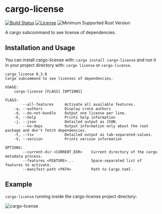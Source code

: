 # cargo-license

[![Build Status](https://secure.travis-ci.org/onur/cargo-license.svg?branch=master)](https://travis-ci.org/onur/cargo-license)
[![License](https://img.shields.io/badge/license-MIT-blue.svg)](https://raw.githubusercontent.com/onur/cargo-license/master/LICENSE)
![Minimum Supported Rust Version](https://img.shields.io/badge/rustc-1.34-red)

A cargo subcommand to see license of dependencies.

## Installation and Usage

You can install cargo-license with: `cargo install cargo-license` and
run it in your project directory with: `cargo license` or `cargo-license`.

```
cargo_license 0.3.0
Cargo subcommand to see licenses of dependencies.

USAGE:
    cargo-license [FLAGS] [OPTIONS]

FLAGS:
        --all-features     Activate all available features.
    -a, --authors          Display crate authors
    -d, --do-not-bundle    Output one license per line.
    -h, --help             Prints help information
    -j, --json             Detailed output as JSON.
        --no-deps          Output information only about the root package and don't fetch dependencies.
    -t, --tsv              Detailed output as tab-separated-values.
    -V, --version          Prints version information

OPTIONS:
        --current-dir <CURRENT_DIR>    Current directory of the cargo metadata process.
        --features <FEATURE>...        Space-separated list of features to activate.
        --manifest-path <PATH>         Path to Cargo.toml.
```

## Example

`cargo-license` running inside the cargo-license project directory:

![cargo-license](https://i.imgur.com/9KARkwP.png)
